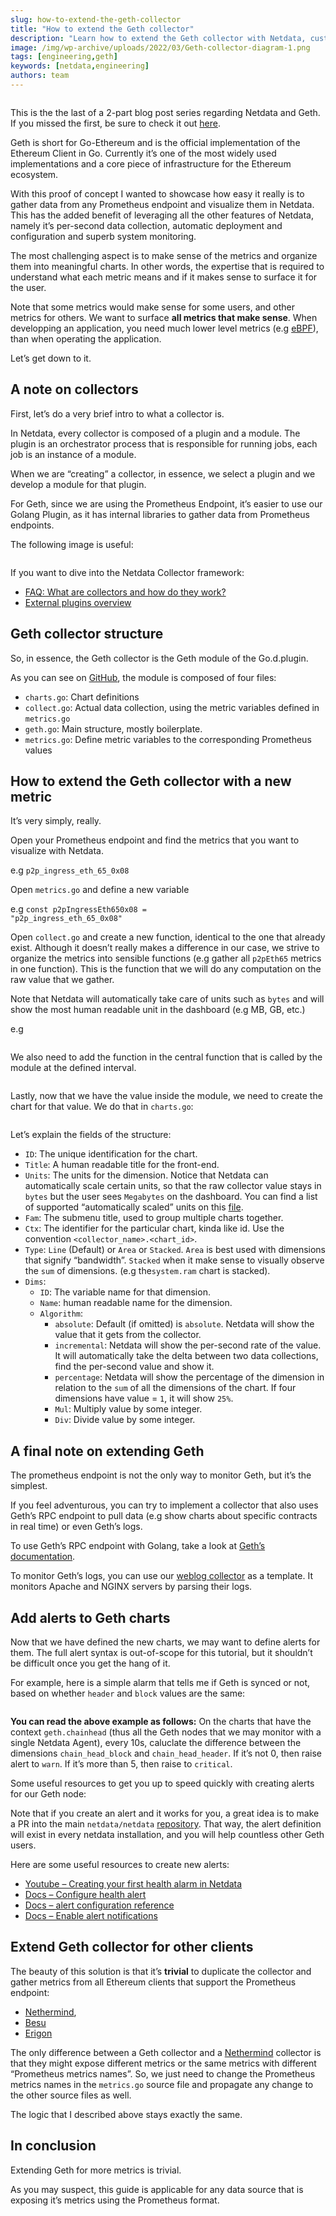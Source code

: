 ```yaml
---
slug: how-to-extend-the-geth-collector
title: "How to extend the Geth collector"
description: "Learn how to extend the Geth collector with Netdata, customizing your Ethereum blockchain monitoring for tailored insights. Find more now in our blog."
image: /img/wp-archive/uploads/2022/03/Geth-collector-diagram-1.png
tags: [engineering,geth]
keywords: [netdata,engineering]
authors: team
---
```


<!--truncate-->


<figure class="wp-block-image size-large"><img src="/img/wp-archive/uploads/2022/03/Geth-collector-diagram-1-1200x796.png" alt="" class="wp-image-16282"/></figure>



This is the the last of a 2-part blog post series regarding Netdata and Geth. If you missed the first, be sure to check it out <a href="https://hackmd.io/J1x1WA-bR0a8gQeAmVdLFw" target="_blank" rel="noreferrer noopener">here</a>.



Geth is short for Go-Ethereum and is the official implementation of the Ethereum Client in Go. Currently it’s one of the most widely used implementations and a core piece of infrastructure for the Ethereum ecosystem.



With this proof of concept I wanted to showcase how easy it really is to gather data from any Prometheus endpoint and visualize them in Netdata. This has the added benefit of leveraging all the other features of Netdata, namely it’s per-second data collection, automatic deployment and configuration and superb system monitoring.



The most challenging aspect is to make sense of the metrics and organize them into meaningful charts. In other words, the expertise that is required to understand what each metric means and if it makes sense to surface it for the user.



Note that some metrics would make sense for some users, and other metrics for others. We want to surface <strong>all metrics that make sense</strong>. When developping an application, you need much lower level metrics (e.g <a href="https://containerjournal.com/topics/container-management/using-ebpf-monitoring-to-know-what-to-measure-and-why/" target="_blank" rel="noreferrer noopener">eBPF</a>), than when operating the application.



Let’s get down to it.



## A note on collectors



First, let’s do a very brief intro to what a collector is.



In Netdata, every collector is composed of a plugin and a module. The plugin is an orchestrator process that is responsible for running jobs, each job is an instance of a module.



When we are “creating” a collector, in essence, we select a plugin and we develop a module for that plugin.



For Geth, since we are using the Prometheus Endpoint, it’s easier to use our Golang Plugin, as it has internal libraries to gather data from Prometheus endpoints.



The following image is useful:



<figure class="wp-block-image size-large"><img src="/img/wp-archive/uploads/2022/03/Geth-collector-diagram-2-1200x796.png" alt="" class="wp-image-16284"/></figure>



If you want to dive into the Netdata Collector framework:



<ul><li class=""><a href="https://community.netdata.cloud/docs?topic=1189" target="_blank" rel="noreferrer noopener">FAQ: What are collectors and how do they work?</a></li><li class=""><a href="https://learn.netdata.cloud/docs/agent/collectors/plugins.d" target="_blank" rel="noreferrer noopener">External plugins overview</a></li></ul>



## Geth collector structure



So, in essence, the Geth collector is the Geth module of the Go.d.plugin.



As you can see on <a href="https://github.com/netdata/go.d.plugin/tree/master/modules/geth" target="_blank" rel="noreferrer noopener">GitHub</a>, the module is composed of four files:



<ul><li class=""><code>charts.go</code>: Chart definitions</li><li class=""><code>collect.go</code>: Actual data collection, using the metric variables defined in <code>metrics.go</code></li><li class=""><code>geth.go</code>: Main structure, mostly boilerplate.</li><li class=""><code>metrics.go</code>: Define metric variables to the corresponding Prometheus values</li></ul>



## How to extend the Geth collector with a new metric



It’s very simply, really.



Open your Prometheus endpoint and find the metrics that you want to visualize with Netdata.



e.g <code>p2p_ingress_eth_65_0x08</code>



Open <code>metrics.go</code> and define a new variable



e.g <code>const p2pIngressEth650x08 = "p2p_ingress_eth_65_0x08"</code>



Open <code>collect.go</code> and create a new function, identical to the one that already exist. Although it doesn’t really makes a difference in our case, we strive to organize the metrics into sensible functions (e.g gather all <code>p2pEth65</code> metrics in one function). This is the function that we will do any computation on the raw value that we gather.



Note that Netdata will automatically take care of units such as <code>bytes</code> and will show the most human readable unit in the dashboard (e.g MB, GB, etc.)



e.g



<figure class="wp-block-image size-large"><img src="/img/wp-archive/uploads/2022/03/carbon-1-3-1200x565.png" alt="" class="wp-image-16286"/></figure>



We also need to add the function in the central function that is called by the module at the defined interval.



<figure class="wp-block-image size-large"><img src="/img/wp-archive/uploads/2022/03/carbon-2-4-1200x558.png" alt="" class="wp-image-16288"/></figure>



Lastly, now that we have the value inside the module, we need to create the chart for that value. We do that in <code>charts.go</code>:



<figure class="wp-block-image size-large"><img src="/img/wp-archive/uploads/2022/03/carbon-4-5-1200x1093.png" alt="" class="wp-image-16290"/></figure>



Let’s explain the fields of the structure:



<ul><li class=""><code>ID</code>: The unique identification for the chart.</li><li class=""><code>Title</code>: A human readable title for the front-end.</li><li class=""><code>Units</code>: The units for the dimension. Notice that Netdata can automatically scale certain units, so that the raw collector value stays in <code>bytes</code> but the user sees <code>Megabytes</code> on the dashboard. You can find a list of supported “automatically scaled” units on this <a href="https://github.com/netdata/dashboard/blob/068bbbb975db7871920406be56af5a641c79a08e/src/utils/units-conversion.ts" target="_blank" rel="noreferrer noopener">file</a>.</li><li class=""><code>Fam</code>: The submenu title, used to group multiple charts together.</li><li class=""><code>Ctx</code>: The identifier for the particular chart, kinda like id. Use the convention <code>&lt;collector_name&gt;.&lt;chart_id&gt;</code>.</li><li class=""><code>Type</code>: <code>Line</code> (Default) or <code>Area</code> or <code>Stacked</code>. <code>Area</code> is best used with dimensions that signify “bandwidth”. <code>Stacked</code> when it make sense to visually observe the <code>sum</code> of dimensions. (e.g the<code>system.ram</code> chart is stacked).</li><li class=""><code>Dims</code>:<ul><li class=""><code>ID</code>: The variable name for that dimension.</li><li class=""><code>Name</code>: human readable name for the dimension.</li><li class=""><code>Algorithm</code>:<ul><li class=""><code>absolute</code>: Default (if omitted) is <code>absolute</code>. Netdata will show the value that it gets from the collector.</li><li class=""><code>incremental</code>: Netdata will show the per-second rate of the value. It will automatically take the delta between two data collections, find the per-second value and show it.</li><li class=""><code>percentage</code>: Netdata will show the percentage of the dimension in relation to the <code>sum</code> of all the dimensions of the chart. If four dimensions have value = <code>1</code>, it will show <code>25%</code>.</li><li class=""><code>Mul</code>: Multiply value by some integer.</li><li class=""><code>Div</code>: Divide value by some integer.</li></ul></li></ul></li></ul>



## A final note on extending Geth



The prometheus endpoint is not the only way to monitor Geth, but it’s the simplest.



If you feel adventurous, you can try to implement a collector that also uses Geth’s RPC endpoint to pull data (e.g show charts about specific contracts in real time) or even Geth’s logs.



To use Geth’s RPC endpoint with Golang, take a look at <a href="https://geth.ethereum.org/docs/dapp/native" target="_blank" rel="noreferrer noopener">Geth’s documentation</a>.



To monitor Geth’s logs, you can use our <a href="https://github.com/netdata/go.d.plugin/tree/ec9980149c3d32e4a90912826edd344dfb0413ac/modules/weblog" target="_blank" rel="noreferrer noopener">weblog collector</a> as a template. It monitors Apache and NGINX servers by parsing their logs.



## Add alerts to Geth charts



Now that we have defined the new charts, we may want to define alerts for them. The full alert syntax is out-of-scope for this tutorial, but it shouldn’t be difficult once you get the hang of it.



For example, here is a simple alarm that tells me if Geth is synced or not, based on whether <code>header</code> and <code>block</code> values are the same:



<figure class="wp-block-image size-large"><img src="/img/wp-archive/uploads/2022/03/carbon-5-6-1200x616.png" alt="" class="wp-image-16292"/></figure>



<strong>You can read the above example as follows:</strong> On the charts that have the context <code>geth.chainhead</code> (thus all the Geth nodes that we may monitor with a single Netdata Agent), every 10s, caluclate the difference between the dimensions <code>chain_head_block</code> and <code>chain_head_header</code>. If it’s not 0, then raise alert to <code>warn</code>. If it’s more than 5, then raise to <code>critical</code>.



Some useful resources to get you up to speed quickly with creating alerts for our Geth node:



Note that if you create an alert and it works for you, a great idea is to make a PR into the main <code>netdata/netdata</code> <a href="https://github.com/netdata/netdata" target="_blank" rel="noreferrer noopener">repository</a>. That way, the alert definition will exist in every netdata installation, and you will help countless other Geth users.



Here are some useful resources to create new alerts:



<ul><li class=""><a href="https://www.youtube.com/watch?v=aWYj9VT8I5A" target="_blank" rel="noreferrer noopener">Youtube – Creating your first health alarm in Netdata</a></li><li class=""><a href="https://learn.netdata.cloud/docs/monitor/configure-alarms" target="_blank" rel="noreferrer noopener">Docs – Configure health alert</a></li><li class=""><a href="https://learn.netdata.cloud/docs/agent/health/reference" target="_blank" rel="noreferrer noopener">Docs – alert configuration reference</a></li><li class=""><a href="https://learn.netdata.cloud/docs/monitor/enable-notifications" target="_blank" rel="noreferrer noopener">Docs – Enable alert notifications</a></li></ul>



## Extend Geth collector for other clients



The beauty of this solution is that it’s <strong>trivial</strong> to duplicate the collector and gather metrics from all Ethereum clients that support the Prometheus endpoint:



<ul><li class=""><a href="https://docs.nethermind.io/nethermind/ethereum-client/metrics/setting-up-local-metrics-infrastracture" target="_blank" rel="noreferrer noopener">Nethermind</a>,</li><li class=""><a href="https://besu.hyperledger.org/en/stable/HowTo/Monitor/Metrics/" target="_blank" rel="noreferrer noopener">Besu</a></li><li class=""><a href="https://github.com/ledgerwatch/erigon" target="_blank" rel="noreferrer noopener">Erigon</a></li></ul>



The only difference between a Geth collector and a <a href="https://nethermind.io/client" target="_blank" rel="noreferrer noopener">Nethermind</a> collector is that they might expose different metrics or the same metrics with different “Prometheus metrics names”. So, we just need to change the Prometheus metrics names in the <code>metrics.go</code> source file and propagate any change to the other source files as well.



The logic that I described above stays exactly the same.



## In conclusion



Extending Geth for more metrics is trivial.



As you may suspect, this guide is applicable for any data source that is exposing it’s metrics using the Prometheus format.
